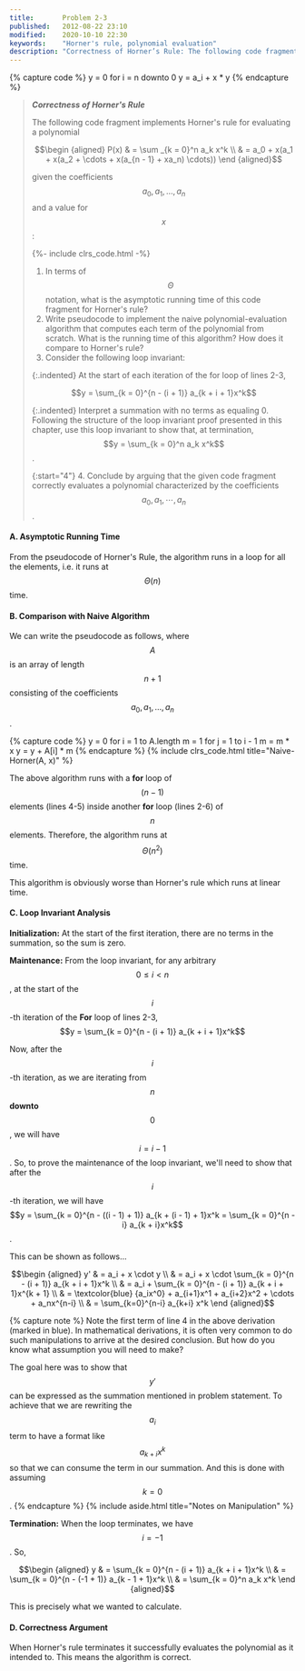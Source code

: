```yaml
---
title:       Problem 2-3
published:   2012-08-22 23:10
modified:    2020-10-10 22:30
keywords:    "Horner's rule, polynomial evaluation"
description: "Correctness of Horner’s Rule: The following code fragment implements Horner’s rule for evaluating a polynomial... In terms of Θ notation, what is the asymptotic running time of this code fragment for Horner’s rule?"
---
```


{% capture code %}
y = 0
for i = n downto 0
    y = a_i + x * y
{% endcapture %}

> ***Correctness of Horner's Rule***
>
> The following code fragment implements Horner's rule for evaluating a polynomial
>
> $$\begin {aligned}
P(x) & = \sum _{k = 0}^n a_k x^k \\
     & = a_0 + x(a_1 + x(a_2 + \cdots + x(a_{n - 1} + xa_n) \cdots))
\end {aligned}$$
>
> given the coefficients $$a_0, a_1, \ldots , a_n$$ and a value for $$x$$:
>
> {%- include clrs_code.html -%}
>
> 1. In terms of $$\Theta$$ notation, what is the asymptotic running time of this code fragment for Horner's rule?
> 2. Write pseudocode to implement the naive polynomial-evaluation algorithm that computes each term of the polynomial from scratch. What is the running time of this algorithm? How does it compare to Horner's rule?
> 3. Consider the following loop invariant:
>
> {:.indented}
> At the start of each iteration of the for loop of lines 2-3,
>
> $$y = \sum_{k = 0}^{n - (i + 1)} a_{k + i + 1}x^k$$
>
> {:.indented}
> Interpret a summation with no terms as equaling 0. Following the structure of the loop invariant proof presented in this chapter, use this loop invariant to show that, at termination, $$y = \sum_{k = 0}^n a_k x^k$$.
>
> {:start="4"}
> 4. Conclude by arguing that the given code fragment correctly evaluates a polynomial characterized by the coefficients $$a_0, a_1, \cdots , a_n$$.

#### A. Asymptotic Running Time

From the pseudocode of Horner's Rule, the algorithm runs in a loop for all the elements, i.e. it runs at $$\Theta(n)$$ time.

#### B. Comparison with Naive Algorithm

We can write the pseudocode as follows, where $$A$$ is an array of length $$n + 1$$ consisting of the coefficients $$a_0, a_1, \ldots , a_n$$.

{% capture code %}
y = 0
for i = 1 to A.length
    m = 1
    for j = 1 to i - 1
        m = m * x
    y = y + A[i] * m
{% endcapture %}
{% include clrs_code.html title="Naive-Horner(A, x)" %}

The above algorithm runs with a **for** loop of $$(n - 1)$$ elements (lines 4-5) inside another **for** loop (lines 2-6) of $$n$$ elements. Therefore, the algorithm runs at $$\Theta(n^2)$$ time.

This algorithm is obviously worse than Horner's rule which runs at linear time.

#### C. Loop Invariant Analysis

**Initialization:** At the start of the first iteration, there are no terms in the summation, so the sum is zero.

**Maintenance:** From the loop invariant, for any arbitrary $$0 \leq i < n$$, at the start of the $$i$$-th iteration of the **For** loop of lines 2-3, $$y = \sum_{k = 0}^{n - (i + 1)} a_{k + i + 1}x^k$$

Now, after the $$i$$-th iteration, as we are iterating from $$n$$ **downto** $$0$$, we will have $$i = i - 1$$. So, to prove the maintenance of the loop invariant, we'll need to show that after the $$i$$-th iteration, we will have $$y = \sum_{k = 0}^{n - ((i - 1) + 1)} a_{k + (i - 1) + 1}x^k = \sum_{k = 0}^{n - i} a_{k + i}x^k$$.

This can be shown as follows...

$$\begin {aligned}
y' & = a_i + x \cdot y \\
   & = a_i + x \cdot \sum_{k = 0}^{n - (i + 1)} a_{k + i + 1}x^k \\
   & = a_i + \sum_{k = 0}^{n - (i + 1)} a_{k + i + 1}x^{k + 1} \\
   & = \textcolor{blue} {a_ix^0} + a_{i+1}x^1 + a_{i+2}x^2 + \cdots + a_nx^{n-i} \\
   & = \sum_{k=0}^{n-i} a_{k+i} x^k
\end {aligned}$$

{% capture note %}
Note the first term of line 4 in the above derivation (marked in blue). In mathematical derivations, it is often very common to do such manipulations to arrive at the desired conclusion. But how do you know what assumption you will need to make?

The goal here was to show that $$y'$$ can be expressed as the summation mentioned in problem statement. To achieve that we are rewriting the $$a_i$$ term to have a format like $$a_{k+i} x^{k}$$ so that we can consume the term in our summation. And this is done with assuming $$k = 0$$.
{% endcapture %}
{% include aside.html title="Notes on Manipulation" %}

**Termination:** When the loop terminates, we have $$i = -1$$. So,

$$\begin {aligned}
y & = \sum_{k = 0}^{n - (i + 1)} a_{k + i + 1}x^k \\
  & = \sum_{k = 0}^{n - (-1 + 1)} a_{k - 1 + 1}x^k \\
  & = \sum_{k = 0}^n a_k x^k
\end {aligned}$$

This is precisely what we wanted to calculate.

#### D. Correctness Argument

When Horner's rule terminates it successfully evaluates the polynomial as it intended to. This means the algorithm is correct.
